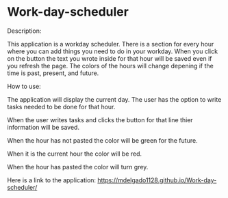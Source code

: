 # Work-day-scheduler

Description:

This application is a workday scheduler. There is a section for every hour where you can add things you need to do in your workday. When you click on the button the text you wrote inside for that hour will be saved even if you refresh the page. The colors of the hours will change depening if the time is past, present, and future. 

How to use:

The application will display the current day. The user has the option to write tasks needed to be done for that hour.

When the user writes tasks and clicks the button for that line thier information will be saved. 

When the hour has not pasted the color will be green for the future.

When it is the current hour the color will be red.

When the hour has pasted the color will turn grey.

Here is a link to the application:
https://mdelgado1128.github.io/Work-day-scheduler/






